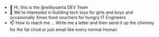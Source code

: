 - 👋 Hi, this is the @wilkysanta DEV Team
- 👀 We're interested in building tech toys for girls and boys and occasionally Xmas food vouchers for hungry IT Engineers
- 📫 How to reach me ... Write me a letter and then send it up the chimney for the fat chod or just email like every normal Human

<!---
wilkysanta/wilkysanta is a ✨ special ✨ repository because its `README.md` (this file) appears on your GitHub profile.
You can click the Preview link to take a look at your changes.
--->

